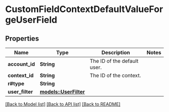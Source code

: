 # CustomFieldContextDefaultValueForgeUserField

## Properties

Name | Type | Description | Notes
------------ | ------------- | ------------- | -------------
**account_id** | **String** | The ID of the default user. | 
**context_id** | **String** | The ID of the context. | 
**r#type** | **String** |  | 
**user_filter** | [**models::UserFilter**](UserFilter.md) |  | 

[[Back to Model list]](../README.md#documentation-for-models) [[Back to API list]](../README.md#documentation-for-api-endpoints) [[Back to README]](../README.md)


